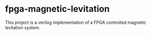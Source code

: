 # fpga-magnetic-levitation
This project is a verilog implementation of a FPGA controlled magnetic levitation system.
